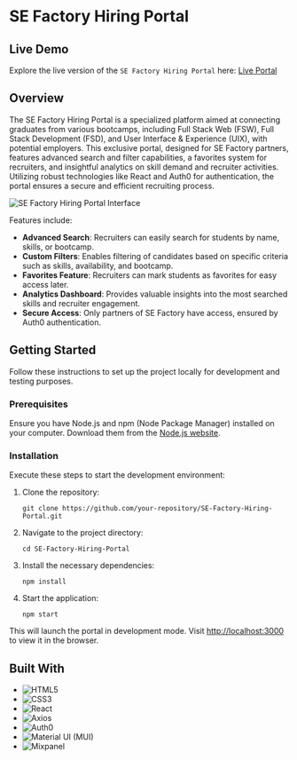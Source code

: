 # SE Factory Hiring Portal

## Live Demo

Explore the live version of the `SE Factory Hiring Portal` here: [Live Portal](#live-portal-link)

## Overview

The SE Factory Hiring Portal is a specialized platform aimed at connecting graduates from various bootcamps, including Full Stack Web (FSW), Full Stack Development (FSD), and User Interface & Experience (UIX), with potential employers. This exclusive portal, designed for SE Factory partners, features advanced search and filter capabilities, a favorites system for recruiters, and insightful analytics on skill demand and recruiter activities. Utilizing robust technologies like React and Auth0 for authentication, the portal ensures a secure and efficient recruiting process.

![SE Factory Hiring Portal Interface](#screenshot-placeholder)

Features include:
- **Advanced Search**: Recruiters can easily search for students by name, skills, or bootcamp.
- **Custom Filters**: Enables filtering of candidates based on specific criteria such as skills, availability, and bootcamp.
- **Favorites Feature**: Recruiters can mark students as favorites for easy access later.
- **Analytics Dashboard**: Provides valuable insights into the most searched skills and recruiter engagement.
- **Secure Access**: Only partners of SE Factory have access, ensured by Auth0 authentication.

## Getting Started

Follow these instructions to set up the project locally for development and testing purposes.

### Prerequisites

Ensure you have Node.js and npm (Node Package Manager) installed on your computer. Download them from the [Node.js website](https://nodejs.org/).

### Installation

Execute these steps to start the development environment:

1. Clone the repository:
   ```
   git clone https://github.com/your-repository/SE-Factory-Hiring-Portal.git
   ```

2. Navigate to the project directory:
   ```
   cd SE-Factory-Hiring-Portal
   ```

3. Install the necessary dependencies:
   ```
   npm install
   ```

4. Start the application:
   ```
   npm start
   ```

This will launch the portal in development mode. Visit [http://localhost:3000](http://localhost:3000) to view it in the browser.

## Built With

- ![HTML5](https://img.shields.io/badge/html5-%23E34F26.svg?style=for-the-badge&logo=html5&logoColor=white)
- ![CSS3](https://img.shields.io/badge/css3-%231572B6.svg?style=for-the-badge&logo=css3&logoColor=white)
- ![React](https://img.shields.io/badge/React-%2320232a.svg?style=for-the-badge&logo=react&logoColor=%2361DAFB)
- ![Axios](https://img.shields.io/badge/Axios-%231572B6.svg?style=for-the-badge&logo=axios&logoColor=white)
- ![Auth0](https://img.shields.io/badge/Auth0-%23EB5424.svg?style=for-the-badge&logo=auth0&logoColor=white)
- ![Material UI (MUI)](https://img.shields.io/badge/Material--UI-0081CB.svg?style=for-the-badge&logo=material-ui&logoColor=white)
- ![Mixpanel](https://img.shields.io/badge/Mixpanel-%23FF5500.svg?style=for-the-badge&logo=mixpanel&logoColor=white)

